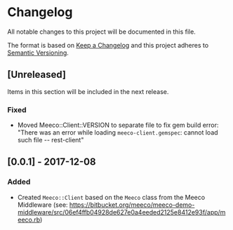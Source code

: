 # Changelog
All notable changes to this project will be documented in this file.

The format is based on [Keep a Changelog](http://keepachangelog.com/en/1.0.0/) and this project adheres to [Semantic Versioning](http://semver.org/spec/v2.0.0.html).

## [Unreleased]

Items in this section will be included in the next release.

### Fixed
- Moved Meeco::Client::VERSION to separate file to fix gem build error: "There was an error while loading `meeco-client.gemspec`: cannot load such file -- rest-client"

## [0.0.1] - 2017-12-08

### Added
- Created `Meeco::Client` based on the `Meeco` class from the Meeco Middleware (see: https://bitbucket.org/meeco/meeco-demo-middleware/src/06ef4ffb04928de627e0a4eeded2125e8412e93f/app/meeco.rb)

